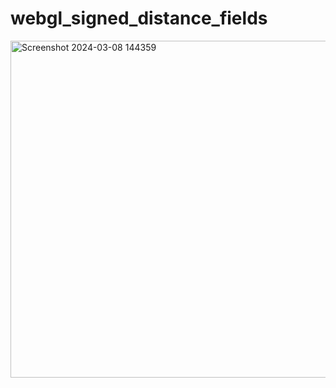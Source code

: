 # webgl_signed_distance_fields

<img width="539" alt="Screenshot 2024-03-08 144359" src="https://github.com/mgoin/webgl_signed_distance_fields/assets/3195154/b9a658cf-774c-4f45-90df-566a37d5ce83">
